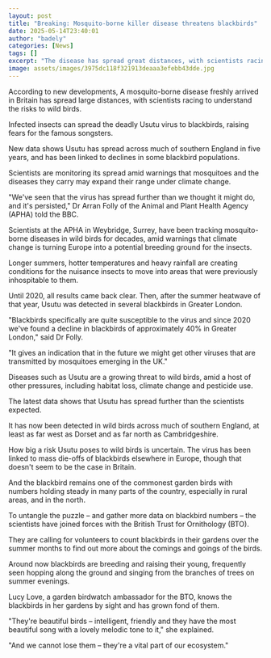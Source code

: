 ```yaml
---
layout: post
title: "Breaking: Mosquito-borne killer disease threatens blackbirds"
date: 2025-05-14T23:40:01
author: "badely"
categories: [News]
tags: []
excerpt: "The disease has spread great distances, with scientists racing to understand the risks."
image: assets/images/3975dc118f321913deaaa3efebb43dde.jpg
---
```


According to new developments, A mosquito-borne disease freshly arrived in Britain has spread large distances, with scientists racing to understand the risks to wild birds.

Infected insects can spread the deadly Usutu virus to blackbirds, raising fears for the famous songsters.

New data shows Usutu has spread across much of southern England in five years, and has been linked to declines in some blackbird populations.

Scientists are monitoring its spread amid warnings that mosquitoes and the diseases they carry may expand their range under climate change.

"We've seen that the virus has spread further than we thought it might do, and it's persisted," Dr Arran Folly of the Animal and Plant Health Agency (APHA) told the BBC.

Scientists at the APHA in Weybridge, Surrey, have been tracking mosquito-borne diseases in wild birds for decades, amid warnings that climate change is turning Europe into a potential breeding ground for the insects.

Longer summers, hotter temperatures and heavy rainfall are creating conditions for the nuisance insects to move into areas that were previously inhospitable to them.

Until 2020, all results came back clear.  Then, after the summer heatwave of that year, Usutu was detected in several blackbirds in Greater London. 

"Blackbirds specifically are quite susceptible to the virus and since 2020 we've found a decline in blackbirds of approximately 40% in Greater London," said Dr Folly.

"It gives an indication that in the future we might get other viruses that are transmitted by mosquitoes emerging in the UK."

Diseases such as Usutu are a growing threat to wild birds, amid a host of other pressures, including habitat loss, climate change and pesticide use.

The latest data shows that Usutu has spread further than the scientists expected.

It has now been detected in wild birds across much of southern England, at least as far west as Dorset and as far north as Cambridgeshire.

How big a risk Usutu poses to wild birds is uncertain. The virus has been linked to mass die-offs of blackbirds elsewhere in Europe, though that doesn't seem to be the case in Britain.

And the blackbird remains one of the commonest garden birds with numbers holding steady in many parts of the country, especially in rural areas, and in the north.

To untangle the puzzle – and gather more data on blackbird numbers – the scientists have joined forces with the British Trust for Ornithology (BTO).

They are calling for volunteers to count blackbirds in their gardens over the summer  months to find out more about the comings and goings of the birds.

Around now blackbirds are breeding and raising their young, frequently seen hopping along the ground and singing from the branches of trees on summer evenings.

Lucy Love, a garden birdwatch ambassador for the BTO, knows the blackbirds in her gardens by sight and has grown fond of them.

"They're beautiful birds – intelligent, friendly and they have the most beautiful song with a lovely melodic tone to it," she explained.

 "And we cannot lose them – they're a vital part of our ecosystem."

